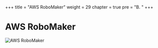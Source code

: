 +++
title = "AWS RoboMaker"
weight = 29
chapter = true
pre = "B. "
+++

# AWS RoboMaker

![AWS RoboMaker](/slides/aws-robomaker.png?classes=border)
